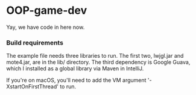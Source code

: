 # OOP-game-dev
Yay, we have code in here now.

### Build requirements
The example file needs three libraries to run.  The first two, lwjgl.jar and mote4.jar, are in the lib/ directory.  The third dependency is Google Guava, which I installed as a global library via Maven in IntelliJ.

If you're on macOS, you'll need to add the VM argument '-XstartOnFirstThread' to run.
